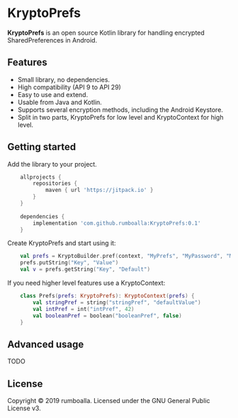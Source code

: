 # KryptoPrefs
**KryptoPrefs** is an open source Kotlin library for handling encrypted SharedPreferences in Android.

## Features
* Small library, no dependencies.
* High compatibility (API 9 to API 29)
* Easy to use and extend.
* Usable from Java and Kotlin.
* Supports several encryption methods, including the Android Keystore.
* Split in two parts, KryptoPrefs for low level and KryptoContext for high level.

## Getting started
Add the library to your project.
```groovy
    allprojects {
        repositories {
            maven { url 'https://jitpack.io' }
        }
    }
    
    dependencies {
        implementation 'com.github.rumboalla:KryptoPrefs:0.1'
    }
```

Create KryptoPrefs and start using it:
```kotlin
    val prefs = KryptoBuilder.pref(context, "MyPrefs", "MyPassword", "MySalt", 10)
    prefs.putString("Key", "Value")
    val v = prefs.getString("Key", "Default")
```

If you need higher level features use a KryptoContext:
```kotlin
    class Prefs(prefs: KryptoPrefs): KryptoContext(prefs) {
        val stringPref = string("stringPref", "defaultValue")
        val intPref = int("intPref", 42)
        val booleanPref = boolean("booleanPref", false)
    }
```

## Advanced usage
TODO

## License
Copyright © 2019 rumboalla.
Licensed under the GNU General Public License v3.

